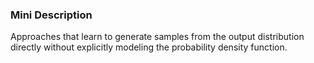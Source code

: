 ### Mini Description

Approaches that learn to generate samples from the output distribution directly without explicitly modeling the probability density function.
